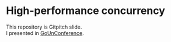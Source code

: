 # High-performance concurrency

This repository is Gitpitch slide.  
I presented in [GoUnConference](https://gounconference.connpass.com/event/86221/).
